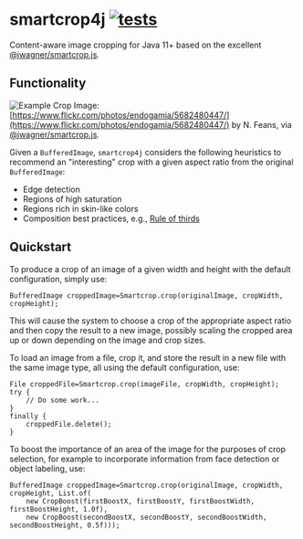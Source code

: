# smartcrop4j [![tests](https://github.com/sigpwned/smartcrop4j/actions/workflows/tests.yml/badge.svg)](https://github.com/sigpwned/smartcrop4j/actions/workflows/tests.yml)

Content-aware image cropping for Java 11+ based on the excellent [@jwagner/smartcrop.js](https://github.com/jwagner/smartcrop.js).

## Functionality

![Example Crop](https://camo.githubusercontent.com/546b58d72105eb415bb310d65a5c0a1682aeffc5ff66ae687c50443962f0be72/68747470733a2f2f3239612e63682f73616e64626f782f323031342f736d61727463726f702f6578616d706c652e6a7067)
Image: [https://www.flickr.com/photos/endogamia/5682480447/](https://www.flickr.com/photos/endogamia/5682480447/) by N. Feans, via [@jwagner/smartcrop.js](https://github.com/jwagner/smartcrop.js).

Given a `BufferedImage`, `smartcrop4j` considers the following heuristics to recommend an "interesting" crop with a given aspect ratio from the original `BufferedImage`:

* Edge detection
* Regions of high saturation
* Regions rich in skin-like colors
* Composition best practices, e.g., [Rule of thirds](https://en.wikipedia.org/wiki/Rule_of_thirds)

## Quickstart

To produce a crop of an image of a given width and height with the default configuration, simply use:

    BufferedImage croppedImage=Smartcrop.crop(originalImage, cropWidth, cropHeight);

This will cause the system to choose a crop of the appropriate aspect ratio and then copy the result to a new image, possibly scaling the cropped area up or down depending on the image and crop sizes.

To load an image from a file, crop it, and store the result in a new file with the same image type, all using the default configuration, use:

    File croppedFile=Smartcrop.crop(imageFile, cropWidth, cropHeight);
    try {
        // Do some work...
    }
    finally {
        croppedFile.delete();
    }

To boost the importance of an area of the image for the purposes of crop selection, for example to incorporate information from face detection or object labeling, use:

    BufferedImage croppedImage=Smartcrop.crop(originalImage, cropWidth, cropHeight, List.of(
        new CropBoost(firstBoostX, firstBoostY, firstBoostWidth, firstBoostHeight, 1.0f),
        new CropBoost(secondBoostX, secondBoostY, secondBoostWidth, secondBoostHeight, 0.5f)));
